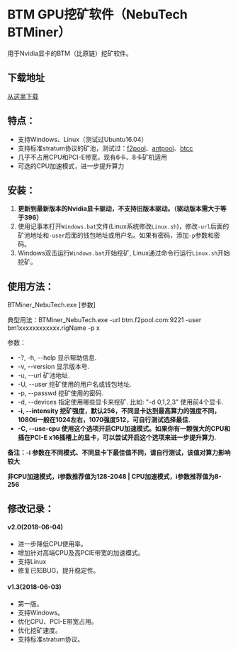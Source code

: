 # BTM GPU挖矿软件（NebuTech BTMiner）

用于Nvidia显卡的BTM（比原链）挖矿软件。

## 下载地址

[从这里下载](https://github.com/NebuTech/BTMiner_NebuTech/releases)

## 特点：

* 支持Windows、Linux（测试过Ubuntu16.04）
* 支持标准stratum协议的矿池，测试过：[f2pool](https://www.f2pool.com/)、[antpool](https://www.antpool.com/)、[btcc](https://pool.btcc.com/)
* 几乎不占用CPU和PCI-E带宽，现有6卡、8卡矿机适用
* 可选的CPU加速模式，进一步提升算力

## 安装：

1. **更新到最新版本的Nvidia显卡驱动，不支持旧版本驱动。（驱动版本需大于等于396）**
2. 使用记事本打开`Windows.bat`文件(Linux系统修改`Linux.sh`)，修改`-url`后面的矿池地址和`-user`后面的钱包地址或用户名。如果有密码，添加`-p`参数和密码。
3. Windows双击运行`Windows.bat`开始挖矿, Linux通过命令行运行`Linux.sh`开始挖矿。

## 使用方法：

BTMiner_NebuTech.exe [参数]

典型用法：BTMiner_NebuTech.exe -url btm.f2pool.com:9221 -user bm1xxxxxxxxxxxx.rigName -p x

参数：

  * -?, -h, --help      显示帮助信息.
  * -v, --version       显示版本号.
  * -u, --url <url>     矿池地址.
  * -U, --user <user>   挖矿使用的用户名或钱包地址.
  * -p, --passwd <password>	挖矿使用的密码.
  * -d, --devices <devices>	指定使用哪些显卡来挖矿. 比如: "-d 0,1,2,3" 使用前4个显卡.
  * **-i, --intensity <intensity>	挖矿强度，默认256，不同显卡达到最高算力的强度不同，1080ti一般在1024左右，1070强度512，可自行测试选择最佳.**
  * **-C, --use-cpu     使用这个选项开启CPU加速模式。如果你有一颗强大的CPU和插在PCI-E x16插槽上的显卡，可以尝试开启这个选项来进一步提升算力.**

**备注：-i 参数在不同模式、不同显卡下最佳值不同，请自行测试，该值对算力影响较大**

**非CPU加速模式，i参数推荐值为128-2048 | CPU加速模式，i参数推荐值为8-256**

## 修改记录：

#### v2.0(2018-06-04)

* 进一步降低CPU使用率。
* 增加针对高端CPU及高PCIE带宽的加速模式。
* 支持Linux
* 修复已知BUG，提升稳定性。

#### v1.3(2018-06-03)

* 第一版。
* 支持Windows。
* 优化CPU、PCI-E带宽占用。
* 优化挖矿速度。
* 支持标准stratum协议。
